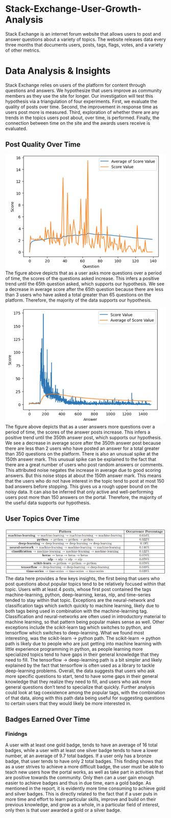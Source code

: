 # Stack-Exchange-User-Growth-Analysis
Stack Exchange is an internet forum website that allows users to post and answer questions about a variety of topics. The website releases data every three months that documents users, posts, tags, flags, votes, and a variety of other metrics.

# Data Analysis & Insights
Stack Exchange relies on users of the platform for content through questions and answers. We
hypothesize that users improve as community members as they use the site for longer. Our investigation will test this hypothesis via a triangulation of four experiments. First, we evaluate
the quality of posts over time. Second, the improvement in response time as users post more is
measured. Third, exploration of whether there are any trends in the topics users post about, over
time, is performed. Finally, the connection between time on the site and the awards users receive
is evaluated.

## Post Quality Over Time

![img1](metaData/QuestionScore.png)
The figure above depicts that as a user asks more questions over a period of time, the scores of the
questions asked increase. This infers a positive trend until the 65th question asked, which supports
our hypothesis. We see a decrease in average score after the 65th question because there are less
than 3 users who have asked a total greater than 65 questions on the platform. Therefore, the
majority of the data supports our hypothesis.

![img2](metaData/AnswerScore.png)
The figure above depicts that as a user answers more questions over a period of time, the scores of
the answer posts increase. This infers a positive trend until the 350th answer post, which supports
our hypothesis. We see a decrease in average score after the 350th answer post because there are
less than 2 users who have posted an answer for a total greater than 350 questions on the platform.
There is also an unusual spike at the 150th answer mark. This unusual spike can be explained
to the fact that there are a great number of users who post random answers or comments. This
attributed noise negates the increase in average due to good scoring answers. But this noise stops
at about the 150th answer mark. This means that the users who do not have interest in the topic
tend to post at most 150 bad answers before stopping. This gives us a rough upper bound on the
noisy data. It can also be inferred that only active and well-performing users post more than 150
answers on the portal. Therefore, the majority of the useful data supports our hypothesis.

## User Topics Over Time

![img3](metaData/table.png)
The data here provides a few keys insights, the first being that users who post questions about
popular topics tend to be relatively focused within that topic. Users with at least 4 posts, whose
first post contained the tags machine-learning, python, deep-learning, keras, nlp, and time-series
tended to stay within that topic. Exceptions are the neural-network and classification tags which
switch quickly to machine learning, likely due to both tags being used in combination with the
machine-learning tag. Classification and neural-networks are often used in introductory material
to machine learning, so that pattern being popular makes sense as well. Other exceptions include
the scikit-learn tag which switches to python, and tensorflow which switches to deep-learning.
What we found most interesting, was the scikit-learn → python path. The scikit-learn → python
path is likely due to people who are just getting into machine learning with little experience programming in python, as people learning more specialized topics tend to have gaps in their general
knowledge that they need to fill. The tensorflow → deep-learning path is a bit simpler and likely
explained by the fact that tensorflow is often used as a library to tackle deep-learning problems.
Overall, the data suggests that users who ask more specific questions to start, tend to have some
gaps in their general knowledge that they realize they need to fill, and users who ask more general
questions don’t tend to specialize that quickly. Further analysis could look at tag coexistence among
the popular tags, with the combination of that data, along with this path data being useful for
suggesting questions to certain users that they would likely be more interested in.

## Badges Earned Over Time

### Finidngs
A user with at least one gold badge, tends to have an average of
16 total badges, while a user with at least one silver badge tends to have a lower number, at an
average of 9.7 total badges. If a user only has a bronze badge, that user tends to have only 2 total
badges. This finding shows that as a user strives to achieve a more difficult badge, the user must
be able to teach new users how the portal works, as well as take part in activities that are positive
towards the community. Only then can a user gain enough easier to achieve badges and thus in due
time, earn a gold badge.
As mentioned in the report, it is evidently more time consuming to achieve gold and silver
badges. This is directly related to the fact that if a user puts in more time and effort to learn
particular skills, improve and build on their previous knowledge, and grow as a whole, in a particular
field of interest, only then is that user awarded a gold or a silver badge.
